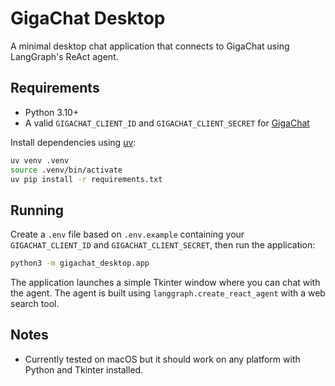 # GigaChat Desktop

A minimal desktop chat application that connects to GigaChat using LangGraph's ReAct agent.

## Requirements
- Python 3.10+
- A valid `GIGACHAT_CLIENT_ID` and `GIGACHAT_CLIENT_SECRET` for [GigaChat](https://developers.sber.ru/gigachat/)

Install dependencies using [uv](https://github.com/astral-sh/uv):

```bash
uv venv .venv
source .venv/bin/activate
uv pip install -r requirements.txt
```

## Running
Create a `.env` file based on `.env.example` containing your `GIGACHAT_CLIENT_ID` and `GIGACHAT_CLIENT_SECRET`, then run the application:

```bash
python3 -m gigachat_desktop.app
```

The application launches a simple Tkinter window where you can chat with the agent. The agent is built using `langgraph.create_react_agent` with a web search tool.

## Notes
- Currently tested on macOS but it should work on any platform with Python and Tkinter installed.
